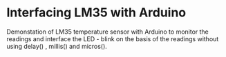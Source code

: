 # Interfacing LM35 with Arduino
Demonstation of LM35 temperature sensor with Arduino to monitor the readings and interface the LED - blink on the basis of the readings without using delay() , millis() and micros().
